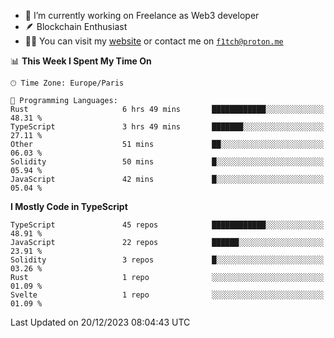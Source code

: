 - 🔭 I’m currently working on Freelance as Web3 developer
- 🪶 Blockchain Enthusiast
- 👨‍💻 You can visit my [website](https://f1tch.xyz) or contact me on [`f1tch@proton.me`](mailto:f1tch@proton.me)

<!--START_SECTION:waka-->
📊 **This Week I Spent My Time On** 

```text
🕑︎ Time Zone: Europe/Paris

💬 Programming Languages: 
Rust                     6 hrs 49 mins       ████████████░░░░░░░░░░░░░   48.31 % 
TypeScript               3 hrs 49 mins       ███████░░░░░░░░░░░░░░░░░░   27.11 % 
Other                    51 mins             ██░░░░░░░░░░░░░░░░░░░░░░░   06.03 % 
Solidity                 50 mins             █░░░░░░░░░░░░░░░░░░░░░░░░   05.94 % 
JavaScript               42 mins             █░░░░░░░░░░░░░░░░░░░░░░░░   05.04 % 
```

**I Mostly Code in TypeScript** 

```text
TypeScript               45 repos            ████████████░░░░░░░░░░░░░   48.91 % 
JavaScript               22 repos            ██████░░░░░░░░░░░░░░░░░░░   23.91 % 
Solidity                 3 repos             █░░░░░░░░░░░░░░░░░░░░░░░░   03.26 % 
Rust                     1 repo              ░░░░░░░░░░░░░░░░░░░░░░░░░   01.09 % 
Svelte                   1 repo              ░░░░░░░░░░░░░░░░░░░░░░░░░   01.09 % 
```




 Last Updated on 20/12/2023 08:04:43 UTC
<!--END_SECTION:waka-->
